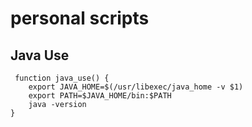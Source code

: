 personal scripts
================


## Java Use
``` shell
 function java_use() {                                  
    export JAVA_HOME=$(/usr/libexec/java_home -v $1)
    export PATH=$JAVA_HOME/bin:$PATH
    java -version
}
```
